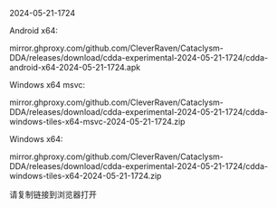 2024-05-21-1724

Android x64:

mirror.ghproxy.com/github.com/CleverRaven/Cataclysm-DDA/releases/download/cdda-experimental-2024-05-21-1724/cdda-android-x64-2024-05-21-1724.apk

Windows x64 msvc:

mirror.ghproxy.com/github.com/CleverRaven/Cataclysm-DDA/releases/download/cdda-experimental-2024-05-21-1724/cdda-windows-tiles-x64-msvc-2024-05-21-1724.zip

Windows x64:

mirror.ghproxy.com/github.com/CleverRaven/Cataclysm-DDA/releases/download/cdda-experimental-2024-05-21-1724/cdda-windows-tiles-x64-2024-05-21-1724.zip

请复制链接到浏览器打开

